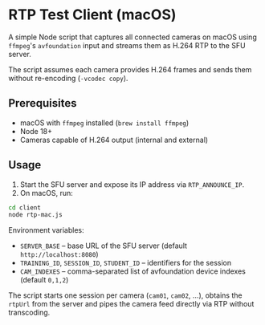 # RTP Test Client (macOS)

A simple Node script that captures all connected cameras on macOS using
`ffmpeg`'s `avfoundation` input and streams them as H.264 RTP to the SFU
server.

The script assumes each camera provides H.264 frames and sends them without
re-encoding (`-vcodec copy`).

## Prerequisites

- macOS with `ffmpeg` installed (`brew install ffmpeg`)
- Node 18+
- Cameras capable of H.264 output (internal and external)

## Usage

1. Start the SFU server and expose its IP address via `RTP_ANNOUNCE_IP`.
2. On macOS, run:

```bash
cd client
node rtp-mac.js
```

Environment variables:

- `SERVER_BASE` – base URL of the SFU server (default `http://localhost:8080`)
- `TRAINING_ID`, `SESSION_ID`, `STUDENT_ID` – identifiers for the session
- `CAM_INDEXES` – comma-separated list of avfoundation device indexes (default `0,1,2`)

The script starts one session per camera (`cam01`, `cam02`, ...), obtains the
`rtpUrl` from the server and pipes the camera feed directly via RTP without
transcoding.
